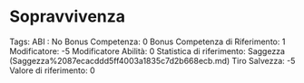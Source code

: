 # Sopravvivenza

Tags: ABI
: No
Bonus Competenza: 0
Bonus Competenza di Riferimento: 1
Modificatore: -5
Modificatore  Abilità: 0
Statistica di riferimento: Saggezza (Saggezza%2087ecacddd5ff4003a1835c7d2b668ecb.md)
Tiro Salvezza: -5
Valore di riferimento: 0